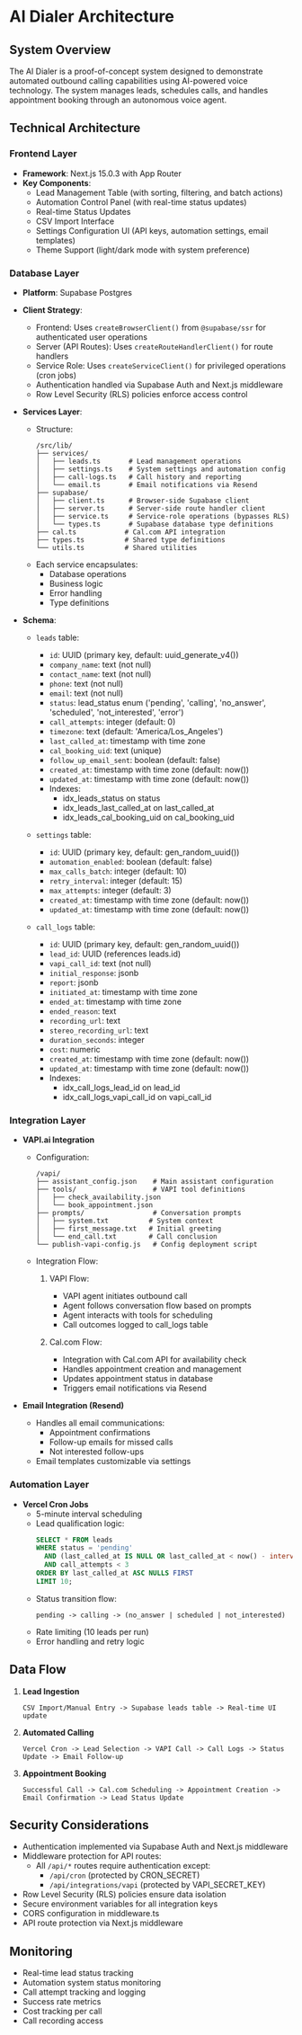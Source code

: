 # AI Dialer Architecture

## System Overview
The AI Dialer is a proof-of-concept system designed to demonstrate automated outbound calling capabilities using AI-powered voice technology. The system manages leads, schedules calls, and handles appointment booking through an autonomous voice agent.

## Technical Architecture

### Frontend Layer
- **Framework**: Next.js 15.0.3 with App Router
- **Key Components**:
  - Lead Management Table (with sorting, filtering, and batch actions)
  - Automation Control Panel (with real-time status updates)
  - Real-time Status Updates
  - CSV Import Interface
  - Settings Configuration UI (API keys, automation settings, email templates)
  - Theme Support (light/dark mode with system preference)

### Database Layer
- **Platform**: Supabase Postgres
- **Client Strategy**:
  - Frontend: Uses `createBrowserClient()` from `@supabase/ssr` for authenticated user operations
  - Server (API Routes): Uses `createRouteHandlerClient()` for route handlers
  - Service Role: Uses `createServiceClient()` for privileged operations (cron jobs)
  - Authentication handled via Supabase Auth and Next.js middleware
  - Row Level Security (RLS) policies enforce access control

- **Services Layer**:
  - Structure:
    ```
    /src/lib/
    ├── services/
    │   ├── leads.ts       # Lead management operations
    │   ├── settings.ts    # System settings and automation config
    │   ├── call-logs.ts   # Call history and reporting
    │   └── email.ts       # Email notifications via Resend
    ├── supabase/
    │   ├── client.ts      # Browser-side Supabase client
    │   ├── server.ts      # Server-side route handler client
    │   ├── service.ts     # Service-role operations (bypasses RLS)
    │   └── types.ts       # Supabase database type definitions
    ├── cal.ts            # Cal.com API integration
    ├── types.ts          # Shared type definitions
    └── utils.ts          # Shared utilities
    ```
  - Each service encapsulates:
    - Database operations
    - Business logic
    - Error handling
    - Type definitions

- **Schema**:
  - `leads` table:
    - `id`: UUID (primary key, default: uuid_generate_v4())
    - `company_name`: text (not null)
    - `contact_name`: text (not null)
    - `phone`: text (not null)
    - `email`: text (not null)
    - `status`: lead_status enum ('pending', 'calling', 'no_answer', 'scheduled', 'not_interested', 'error')
    - `call_attempts`: integer (default: 0)
    - `timezone`: text (default: 'America/Los_Angeles')
    - `last_called_at`: timestamp with time zone
    - `cal_booking_uid`: text (unique)
    - `follow_up_email_sent`: boolean (default: false)
    - `created_at`: timestamp with time zone (default: now())
    - `updated_at`: timestamp with time zone (default: now())
    - Indexes:
      - idx_leads_status on status
      - idx_leads_last_called_at on last_called_at
      - idx_leads_cal_booking_uid on cal_booking_uid
  
  - `settings` table:
    - `id`: UUID (primary key, default: gen_random_uuid())
    - `automation_enabled`: boolean (default: false)
    - `max_calls_batch`: integer (default: 10)
    - `retry_interval`: integer (default: 15)
    - `max_attempts`: integer (default: 3)
    - `created_at`: timestamp with time zone (default: now())
    - `updated_at`: timestamp with time zone (default: now())

  - `call_logs` table:
    - `id`: UUID (primary key, default: gen_random_uuid())
    - `lead_id`: UUID (references leads.id)
    - `vapi_call_id`: text (not null)
    - `initial_response`: jsonb
    - `report`: jsonb
    - `initiated_at`: timestamp with time zone
    - `ended_at`: timestamp with time zone
    - `ended_reason`: text
    - `recording_url`: text
    - `stereo_recording_url`: text
    - `duration_seconds`: integer
    - `cost`: numeric
    - `created_at`: timestamp with time zone (default: now())
    - `updated_at`: timestamp with time zone (default: now())
    - Indexes:
      - idx_call_logs_lead_id on lead_id
      - idx_call_logs_vapi_call_id on vapi_call_id

### Integration Layer
- **VAPI.ai Integration**
  - Configuration:
    ```
    /vapi/
    ├── assistant_config.json    # Main assistant configuration
    ├── tools/                   # VAPI tool definitions
    │   ├── check_availability.json
    │   └── book_appointment.json
    ├── prompts/                 # Conversation prompts
    │   ├── system.txt          # System context
    │   ├── first_message.txt   # Initial greeting
    │   └── end_call.txt        # Call conclusion
    └── publish-vapi-config.js   # Config deployment script
    ```
  - Integration Flow:
    1. VAPI Flow:
       - VAPI agent initiates outbound call
       - Agent follows conversation flow based on prompts
       - Agent interacts with tools for scheduling
       - Call outcomes logged to call_logs table

    2. Cal.com Flow:
       - Integration with Cal.com API for availability check
       - Handles appointment creation and management
       - Updates appointment status in database
       - Triggers email notifications via Resend

- **Email Integration (Resend)**
  - Handles all email communications:
    - Appointment confirmations
    - Follow-up emails for missed calls
    - Not interested follow-ups
  - Email templates customizable via settings

### Automation Layer
- **Vercel Cron Jobs**
  - 5-minute interval scheduling
  - Lead qualification logic:
    ```sql
    SELECT * FROM leads 
    WHERE status = 'pending'
      AND (last_called_at IS NULL OR last_called_at < now() - interval '15 minutes')
      AND call_attempts < 3
    ORDER BY last_called_at ASC NULLS FIRST
    LIMIT 10;
    ```
  - Status transition flow:
    ```
    pending -> calling -> (no_answer | scheduled | not_interested)
    ```
  - Rate limiting (10 leads per run)
  - Error handling and retry logic

## Data Flow

1. **Lead Ingestion**
   ```
   CSV Import/Manual Entry -> Supabase leads table -> Real-time UI update
   ```

2. **Automated Calling**
   ```
   Vercel Cron -> Lead Selection -> VAPI Call -> Call Logs -> Status Update -> Email Follow-up
   ```

3. **Appointment Booking**
   ```
   Successful Call -> Cal.com Scheduling -> Appointment Creation -> Email Confirmation -> Lead Status Update
   ```

## Security Considerations
- Authentication implemented via Supabase Auth and Next.js middleware
- Middleware protection for API routes:
  - All `/api/*` routes require authentication except:
    - `/api/cron` (protected by CRON_SECRET)
    - `/api/integrations/vapi` (protected by VAPI_SECRET_KEY)
- Row Level Security (RLS) policies ensure data isolation
- Secure environment variables for all integration keys
- CORS configuration in middleware.ts
- API route protection via Next.js middleware

## Monitoring
- Real-time lead status tracking
- Automation system status monitoring
- Call attempt tracking and logging
- Success rate metrics
- Cost tracking per call
- Call recording access
